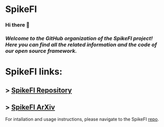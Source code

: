 # SpikeFI

### Hi there 👋
### *Welcome to the GitHub organization of the SpikeFI project! Here you can find all the related information and the code of our open source framework.*

# SpikeFI links:
## > [SpikeFI Repository](https://github.com/SpikeFI/SpikeFI)
## > [SpikeFI ArXiv](https://github.com/SpikeFI/SpikeFI)

For intallation and usage instructions, please navigate to the SpikeFI [repo](https://github.com/SpikeFI/SpikeFI).
